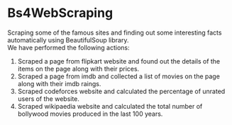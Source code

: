 # Bs4WebScraping
Scraping some of the famous sites and finding out some interesting facts automatically using BeautifulSoup library. <br>
We have performed the following actions:
<ol>
<li>  
 Scraped a page from flipkart website and found out the details of the items on the page along with their prices.</li>
<li>
  Scraped a page from imdb and collected a list of movies on the page along with their imdb raings.</li>
<li>
  Scraped codeforces website and calculated the percentage of unrated users of the website.</li>
<li>
 Scraped wikipaedia website and calculated the total number of bollywood movies produced in the last 100 years.</li>
</ol>
